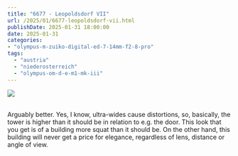 ```yaml
---
title: "6677 - Leopoldsdorf VII"
url: /2025/01/6677-leopoldsdorf-vii.html
publishDate: 2025-01-31 18:00:00
date: 2025-01-31
categories:
- "olympus-m-zuiko-digital-ed-7-14mm-f2-8-pro"
tags:
  - "austria"
  - "niederosterreich"
  - "olympus-om-d-e-m1-mk-iii"
---
```

<div class="container">
<div class="center"><a target="_blank" href="https://d25zfm9zpd7gm5.cloudfront.net/1200x1200/2020/20200913_135509_lr.jpg"><img class="webfeedsFeaturedVisual" src="https://d25zfm9zpd7gm5.cloudfront.net/0600x0600/2020/20200913_135509_lr.jpg" /></a></div>
</div>
<br />

Arguably better. Yes, I know, ultra-wides cause distortions,
so, basically, the tower is higher than it should be in
relation to e.g. the door. This look that you get is of a
building more squat than it should be. On the other hand,
this building will never get a price for elegance,
regardless of lens, distance or angle of view.
